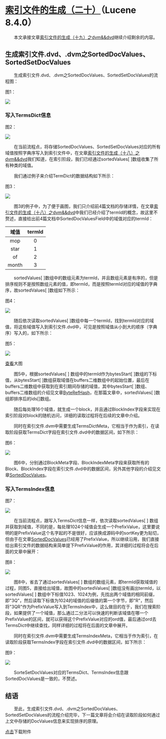 # [索引文件的生成（二十）](https://www.amazingkoala.com.cn/Lucene/Index/)（Lucene 8.4.0）

&emsp;&emsp;本文承接文章[索引文件的生成（十九）之dvm&&dvd](https://www.amazingkoala.com.cn/Lucene/Index/2020/0531/145.html)继续介绍剩余的内容。

## 生成索引文件.dvd、.dvm之SortedDocValues、SortedSetDocValues

&emsp;&emsp;生成索引文件.dvd、.dvm之SortedDocValues、SortedSetDocValues的流程图：

图1：

<img src="索引文件的生成（二十）-image/1.png">

### 写入TermsDict信息

图2：

<img src="索引文件的生成（二十）-image/2.png">

&emsp;&emsp;在当前流程点，将存储SortedDocValues、SortedSetDocValues对应的所有域值按照字典序写入到索引文件中，在文章[索引文件的生成（十八）之dvm&&dvd](https://www.amazingkoala.com.cn/Lucene/Index/2020/0528/144.html)我们知道，在索引阶段，我们已经通过sortedValues[ ]数组收集了所有种类的域值。

&emsp;&emsp;我们通过例子来介绍TermDict的数据结构如下所示：

图3：

<img src="索引文件的生成（二十）-image/3.png">

&emsp;&emsp;图3的例子中，为了便于画图，我们只介绍前4篇文档的存储详情，在文章[索引文件的生成（十八）之dvm&&dvd](https://www.amazingkoala.com.cn/Lucene/Index/2020/0528/144.html)中我们已经介绍了termId的概念，故这里不赘述，直接给出前4篇文档中SortedDocValuesField中的域值对应的termId：

| 域值  | termId |
| :---: | :----: |
|  mop  |   0    |
| star  |   1    |
|  of   |   2    |
| month |   3    |

&emsp;&emsp;sortedValues[ ]数组中的数组元素为termId，并且数组元素是有序的，但是排序规则不是按照数组元素的值，即termId，而是按照termId对应的域值的字典序，故sortedValues[ ]数组如下所示：

图4：

<img src="索引文件的生成（二十）-image/4.png">

&emsp;&emsp;随后依次读取sortedValues[ ]数组中每一个termId，找到termId对应的域值，将这些域值写入到索引文件.dvd中，可见是按照域值从小到大的顺序（字典序）写入的，如下所示：

图5：

<img src="索引文件的生成（二十）-image/5.png">

[查看]()大图

&emsp;&emsp;图5中，根据sortedValues\[ ] 数组中的termId作为bytesStart\[ ]数组的下标值，从bytesStart\[ ]数组获取域值在buffers二维数组中的起始位置，最后在buffers二维数组中获取到在索引期间存储的域值，其中bytesStart\[ ]数组、buffers二维数组的介绍见文章[ByteRefHash](https://www.amazingkoala.com.cn/Lucene/gongjulei/2019/0218/32.html)，在那篇文章中，sortedValues[ ]数组即排序后的ids[]数组。

&emsp;&emsp;随后每处理16个域值，就生成一个block，并且通过BlockIndex字段来实现在索引阶段对block的随机访问，详细的读取过程将在后续的文章中介绍。

&emsp;&emsp;同时在索引文件.dvm中需要生成TermsDictMeta，它相当于作为索引，在读取阶段获取TermsDict字段在索引文件.dvd中的数据区间，如下所示：

图6：

<img src="索引文件的生成（二十）-image/6.png">

&emsp;&emsp;图6中，分别通过BlockMeta字段、BlockIndexMeta字段来获取所有的Block、BlockIndex字段在索引文件.dvd中的数据区间，另外其他字段的介绍见文章[SortedDocValues](https://www.amazingkoala.com.cn/Lucene/DocValues/2019/0219/34.html)。

### 写入TermsIndex信息

图7：

<img src="索引文件的生成（二十）-image/7.png">

&emsp;&emsp;在当前流程点，跟写入TermsDict信息一样，依次读取sortedValues\[ ] 数组并获取到域值，不同的是，每处理1024个域值会生成一个PrefixValue，这里要说明的是PrefixValue这个名字起的不是很好，应该换成源码中的sortKey更为贴切，但由于在文章[SortedDocValues](https://www.amazingkoala.com.cn/Lucene/DocValues/2019/0219/34.html)已经用了PrefixValue，所以继续沿用，我们直接给出索引文件的数据结构来简单提下PrefixValue的作用，其详细的过程将会在后面的文章中展开：

图8：

<img src="索引文件的生成（二十）-image/8.png">

&emsp;&emsp;图8中，省去了通过sortedValues\[ ] 数组的数组元素，即termId获取域值的过程，同图5，直接给出域值，故图中的sortedValues\[ ]数组没有画出termId，以sortedValues\[ ] 数组中下标值1023、1024为例，先找出两个域值的相同前缀，即"3Q"，然后读取下标值为1024的域值的后缀值的第一个字节，即"R"，然后将"3QR"作为PrefixValue写入到TermsIndex中，这么做目的在于，我们在搜索阶段，如果提供了一个域值，那么通过二分法可以快速的判断该域值在哪一个PrefixValue的区间，就可以获得这个PrefixValue对应的ord值，最后通过ord去TermsDict中继续查找，同样详细的过程将在后面的文章中展开。

&emsp;&emsp;同时在索引文件.dvm中需要生成TermsIndexMeta，它相当于作为索引，在读取阶段获取TermsIndex字段在索引文件.dvd中的数据区间，如下所示：

图9：

<img src="索引文件的生成（二十）-image/9.png">

&emsp;&emsp;SorteSetDocValues对应的TermsDict、TermsIndex信息跟SortedDocValues是一致的，不赘述。

## 结语

&emsp;&emsp;至此，生成索引文件.dvd、.dvm之SortedDocValues、SortedSetDocValues的流程介绍完毕，下一篇文章将会介绍在读取阶段如何通过上文中存储的DocValues信息来实现排序的原理。

[点击](http://www.amazingkoala.com.cn/attachment/Lucene/Index/索引文件的生成/索引文件的生成（二十）/索引文件的生成（二十）.zip)下载附件



